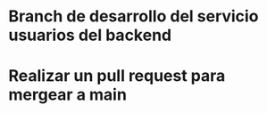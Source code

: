 # Branch de desarrollo del servicio usuarios del backend
# Realizar un pull request para mergear a main
